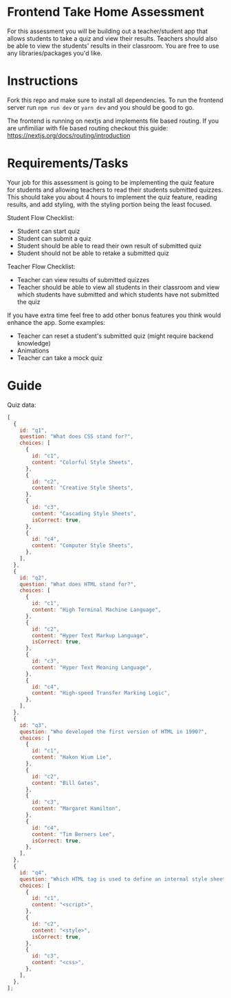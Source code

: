 # Frontend Take Home Assessment

For this assessment you will be building out a teacher/student app that allows students to take a quiz and view their results. Teachers should also be able to view the students' results in their classroom. You are free to use any libraries/packages you'd like.

# Instructions

Fork this repo and make sure to install all dependencies. To run the frontend server run `npm run dev` or `yarn dev` and you should be good to go.

The frontend is running on nextjs and implements file based routing. If you are unfimiliar with file based routing checkout this guide: https://nextjs.org/docs/routing/introduction

# Requirements/Tasks

Your job for this assessment is going to be implementing the quiz feature for students and allowing teachers to read their students submitted quizzes. This should take you about 4 hours to implement the quiz feature, reading results, and add styling, with the styling portion being the least focused.

Student Flow Checklist:

- Student can start quiz
- Student can submit a quiz
- Student should be able to read their own result of submitted quiz
- Student should not be able to retake a submitted quiz

Teacher Flow Checklist:

- Teacher can view results of submitted quizzes
- Teacher should be able to view all students in their classroom and view which students have submitted and which students have not submitted the quiz

If you have extra time feel free to add other bonus features you think would enhance the app. Some examples:

- Teacher can reset a student's submitted quiz (might require backend knowledge)
- Animations
- Teacher can take a mock quiz

# Guide

Quiz data:

```javascript
[
  {
    id: "q1",
    question: "What does CSS stand for?",
    choices: [
      {
        id: "c1",
        content: "Colorful Style Sheets",
      },
      {
        id: "c2",
        content: "Creative Style Sheets",
      },
      {
        id: "c3",
        content: "Cascading Style Sheets",
        isCorrect: true,
      },
      {
        id: "c4",
        content: "Computer Style Sheets",
      },
    ],
  },
  {
    id: "q2",
    question: "What does HTML stand for?",
    choices: [
      {
        id: "c1",
        content: "High Terminal Machine Language",
      },
      {
        id: "c2",
        content: "Hyper Text Markup Language",
        isCorrect: true,
      },
      {
        id: "c3",
        content: "Hyper Text Meaning Language",
      },
      {
        id: "c4",
        content: "High-speed Transfer Marking Logic",
      },
    ],
  },
  {
    id: "q3",
    question: "Who developed the first version of HTML in 1990?",
    choices: [
      {
        id: "c1",
        content: "Hakon Wium Lie",
      },
      {
        id: "c2",
        content: "Bill Gates",
      },
      {
        id: "c3",
        content: "Margaret Hamilton",
      },
      {
        id: "c4",
        content: "Tim Berners Lee",
        isCorrect: true,
      },
    ],
  },
  {
    id: "q4",
    question: "Which HTML tag is used to define an internal style sheet?",
    choices: [
      {
        id: "c1",
        content: "<script>",
      },
      {
        id: "c2",
        content: "<style>",
        isCorrect: true,
      },
      {
        id: "c3",
        content: "<css>",
      },
    ],
  },
];
```
